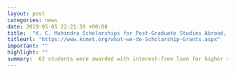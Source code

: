 ```yaml
---
layout: post
categories: news
date: 2019-05-01 22:21:59 +00:00
title:  "K. C. Mahindra Scholarships for Post-Graduate Studies Abroad, 2019"
titleurl: "https://www.kcmet.org/what-we-do-Scholarship-Grants.aspx"
important: ""
highlight: ""
summary:  62 students were awarded with interest-free loan for higher studies.
---
```

